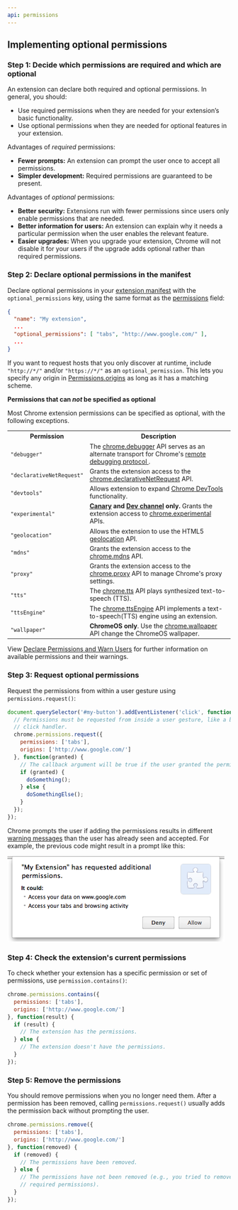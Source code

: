 ```yaml
---
api: permissions
---
```


## Implementing optional permissions

### Step 1: Decide which permissions are required and which are optional

An extension can declare both required and optional permissions. In general, you should:

- Use required permissions when they are needed for your extension’s basic functionality.
- Use optional permissions when they are needed for optional features in your extension.

Advantages of _required_ permissions:

- **Fewer prompts:** An extension can prompt the user once to accept all permissions.
- **Simpler development:** Required permissions are guaranteed to be present.

Advantages of _optional_ permissions:

- **Better security:** Extensions run with fewer permissions since users only enable permissions
  that are needed.
- **Better information for users:** An extension can explain why it needs a particular permission
  when the user enables the relevant feature.
- **Easier upgrades:** When you upgrade your extension, Chrome will not disable it for your users if
  the upgrade adds optional rather than required permissions.

### Step 2: Declare optional permissions in the manifest

Declare optional permissions in your [extension manifest][1] with the `optional_permissions` key,
using the same format as the [permissions][2] field:

```json
{
  "name": "My extension",
  ...
  "optional_permissions": [ "tabs", "http://www.google.com/" ],
  ...
}
```

If you want to request hosts that you only discover at runtime, include `"http://*/"` and/or
`"https://*/"` as an `optional_permission`. This lets you specify any origin in
[Permissions.origins][3] as long as it has a matching scheme.

**Permissions that can _not_ be specified as optional**

Most Chrome extension permissions can be specified as optional, with the following exceptions.

<table><tbody><tr><th>Permission</th><th>Description</th></tr><tr id="debugger"><td><code>"debugger"</code></td><td>The <a href="debugger">chrome.debugger</a> API serves as an alternate transport for Chrome's <a href="https://developer.chrome.com/devtools/docs/debugger-protocol">remote debugging protocol </a>.</td></tr><tr id="declarativeNetRequest"><td><code>"declarativeNetRequest"</code></td><td>Grants the extension access to the <a href="declarativeNetRequest">chrome.declarativeNetRequest</a> API.</td></tr><tr id="devtools"><td><code>"devtools"</code></td><td>Allows extension to expand <a href="devtools">Chrome DevTools</a> functionality.</td></tr><tr id="experimental"><td><code>"experimental"</code></td><td><strong><a href="http://tools.google.com/dlpage/chromesxs">Canary</a> and <a href="https://www.chromium.org/getting-involved/dev-channel">Dev channel</a> only.</strong> Grants the extension access to <a href="experimental">chrome.experimental</a> APIs.</td></tr><tr id="geolocation"><td><code>"geolocation"</code></td><td>Allows the extension to use the HTML5 <a href="https://w3c.github.io/geolocation-api/">geolocation</a> API.</td></tr><tr id="mdns"><td><code>"mdns"</code></td><td>Grants the extension access to the <a href="mdns">chrome.mdns</a> API.</td></tr><tr id="proxy"><td><code>"proxy"</code></td><td>Grants the extension access to the <a href="mdns">chrome.proxy</a> API to manage Chrome's proxy settings.</td></tr><tr id="tts"><td><code>"tts"</code></td><td>The <a href="tts">chrome.tts</a> API plays synthesized text-to-speech (TTS).</td></tr><tr id="ttsEngine"><td><code>"ttsEngine"</code></td><td>The <a href="ttsEngine">chrome.ttsEngine</a> API implements a text-to-speech(TTS) engine using an extension.</td></tr><tr id="wallpaper"><td><code>"wallpaper"</code></td><td><strong>ChromeOS only</strong>. Use the <a href="ttsEngine">chrome.wallpaper</a> API change the ChromeOS wallpaper.</td></tr></tbody></table>

View [Declare Permissions and Warn Users][17] for further information on available permissions and
their warnings.

### Step 3: Request optional permissions

Request the permissions from within a user gesture using `permissions.request()`:

```js
document.querySelector('#my-button').addEventListener('click', function(event) {
  // Permissions must be requested from inside a user gesture, like a button's
  // click handler.
  chrome.permissions.request({
    permissions: ['tabs'],
    origins: ['http://www.google.com/']
  }, function(granted) {
    // The callback argument will be true if the user granted the permissions.
    if (granted) {
      doSomething();
    } else {
      doSomethingElse();
    }
  });
});
```

Chrome prompts the user if adding the permissions results in different [warning messages][18] than
the user has already seen and accepted. For example, the previous code might result in a prompt like
this:

![example permission confirmation prompt](perms-optional.png)

### Step 4: Check the extension's current permissions

To check whether your extension has a specific permission or set of permissions, use
`permission.contains()`:

```js
chrome.permissions.contains({
  permissions: ['tabs'],
  origins: ['http://www.google.com/']
}, function(result) {
  if (result) {
    // The extension has the permissions.
  } else {
    // The extension doesn't have the permissions.
  }
});
```

### Step 5: Remove the permissions

You should remove permissions when you no longer need them. After a permission has been removed,
calling `permissions.request()` usually adds the permission back without prompting the user.

```js
chrome.permissions.remove({
  permissions: ['tabs'],
  origins: ['http://www.google.com/']
}, function(removed) {
  if (removed) {
    // The permissions have been removed.
  } else {
    // The permissions have not been removed (e.g., you tried to remove
    // required permissions).
  }
});
```

[1]: /docs/extensions/mv2/tabs
[2]: /docs/extensions/mv2/declare_permissions#manifest
[3]: #property-Permissions-origins
[4]: /docs/extensions/debugger
[5]: /devtools/docs/debugger-protocol
[6]: /docs/extensions/declarativeNetRequest
[7]: /docs/extensions/mv2/devtools
[8]: https://tools.google.com/dlpage/chromesxs
[9]: https://www.chromium.org/getting-involved/dev-channel
[10]: /docs/extensions/experimental
[11]: https://w3c.github.io/geolocation-api/
[12]: /docs/extensions/mdns
[13]: /docs/extensions/mdns
[14]: /docs/extensions/tts
[15]: /docs/extensions/reference/ttsEngine
[16]: /docs/extensions/reference/ttsEngine
[17]: /docs/extensions/mv2/permission_warnings
[18]: /docs/extensions/mv2/permission_warnings
